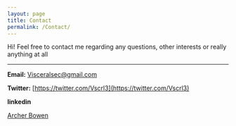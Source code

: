 ```yaml
---
layout: page
title: Contact
permalink: /Contact/
---
```


Hi! Feel free to contact me regarding any questions, other interests or really anything at all

----

**Email:**
Visceralsec@gmail.com

**Twitter:** 
[https://twitter.com/Vscrl3](https://twitter.com/Vscrl3)

**linkedin**

<div class="badge-base LI-profile-badge" data-locale="en_US" data-size="large" data-theme="dark" data-type="HORIZONTAL" data-vanity="archer-bowen" data-version="v1"><a class="badge-base__link LI-simple-link" href="https://uk.linkedin.com/in/archer-bowen?trk=profile-badge">Archer Bowen</a></div>
        